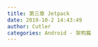 ```yaml
---
title: 第三章 Jetpack
date: 2019-10-2 14:43:49
author: Cutler
categories: Android - 架构篇
---
```


<br><br>